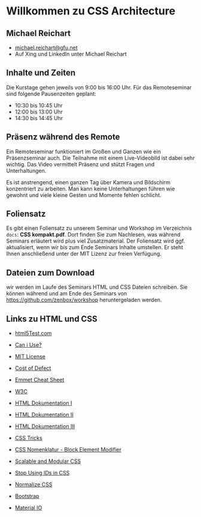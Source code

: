 # Willkommen zu CSS Architecture
## Michael Reichart
- michael.reichart@gfu.net
- Auf Xing und LinkedIn unter Michael Reichart

## Inhalte und Zeiten
Die Kurstage gehen jeweils von 9:00 bis 16:00 Uhr. Für das Remoteseminar sind folgende Pausenzeiten geplant:

- 10:30 bis 10:45 Uhr
- 12:00 bis 13:00 Uhr
- 14:30 bis 14:45 Uhr

## Präsenz während des Remote
Ein Remoteseminar funktioniert im Großen und Ganzen wie ein Präsenzseminar auch. Die Teilnahme mit einem Live-Videobild ist dabei sehr wichtig. Das Video vermittelt Präsenz und stützt Fragen und Unterhaltungen. 

Es ist anstrengend, einen ganzen Tag über Kamera und Bildschirm konzentriert zu arbeiten. Man kann keine Unterhaltungen führen wie gewohnt und viele kleine Gesten und Momente fehlen schlicht.

## Foliensatz
Es gibt einen Foliensatz zu unserem Seminar und Workshop im Verzeichnis `docs`: **CSS kompakt.pdf**. Dort finden Sie zum Nachlesen, was während Seminars erläutert wird plus viel Zusatzmaterial. Der Foliensatz wird ggf. aktualisiert, wenn wir bis zum Ende Seminars Inhalte umstellen. Er steht Ihnen anschließend unter der MIT Lizenz zur freien Verfügung.

## Dateien zum Download
wir werden im Laufe des Seminars HTML und CSS Dateien schreiben. Sie können während und am Ende des Seminars von https://github.com/zenbox/workshop heruntergeladen werden.

## Links zu HTML und CSS
- [html5Test.com](http://html5test.com/index.html)
- [Can i Use?](https://caniuse.com/)
- [MIT License](https://opensource.org/licenses/MIT)
- [Cost of Defect](http://thklein.com/de_DE/cost-of-defect/)
- [Emmet Cheat Sheet](https://docs.emmet.io/cheat-sheet/)

- [W3C](https://www.w3.org/TR/)
- [HTML Dokumentation I](https://www.w3schools.com/)
- [HTML Dokumentation II](https://wiki.selfhtml.org/)
- [HTML Dokumentation III](http://html5doctor.com/)
 

- [CSS Tricks](https://css-tricks.com/)
- [CSS Nomenklatur - Block Element Modifier](http://getbem.com/introduction/)
- [Scalable and Modular CSS](http://smacss.com/)
- [Stop Using IDs in CSS](https://medium.com/@zenbox/stop-using-ids-in-css-e79a860838c6)
- [Normalize CSS](https://necolas.github.io/)
- [Bootstrap](https://getbootstrap.com/)
- [Material IO](https://material.io/)